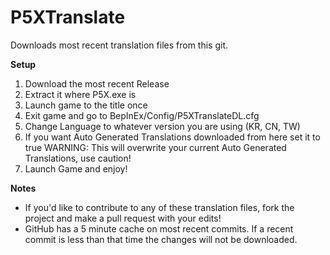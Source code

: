 # P5XTranslate

Downloads most recent translation files from this git.

**Setup**
1. Download the most recent Release
2. Extract it where P5X.exe is
3. Launch game to the title once
4. Exit game and go to BepInEx/Config/P5XTranslateDL.cfg
5. Change Language to whatever version you are using (KR, CN, TW)
6. If you want Auto Generated Translations downloaded from here set it to true WARNING: This will overwrite your current Auto Generated Translations, use caution!
7. Launch Game and enjoy!

**Notes**
- If you'd like to contribute to any of these translation files, fork the project and make a pull request with your edits!
- GitHub has a 5 minute cache on most recent commits. If a recent commit is less than that time the changes will not be downloaded.
